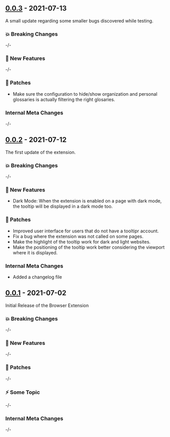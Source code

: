 ## [0.0.3](https://github.com/igeligel/tooltipr-extension/releases/tag/v0.0.3) - 2021-07-13

A small update regarding some smaller bugs discovered while testing.

### 💥 Breaking Changes

-/-

### 🚀 New Features

-/-

### 🐞 Patches

- Make sure the configuration to hide/show organization and personal glossaries is actually filtering the right glosaries.

### Internal Meta Changes

-/-

## [0.0.2](https://github.com/igeligel/tooltipr-extension/releases/tag/v0.0.2) - 2021-07-12

The first update of the extension.

### 💥 Breaking Changes

-/-

### 🚀 New Features

- Dark Mode: When the extension is enabled on a page with dark mode, the tooltip will be displayed in a dark mode too.

### 🐞 Patches

- Improved user interface for users that do not have a tooltipr account.
- Fix a bug where the extension was not called on some pages.
- Make the highlight of the tooltip work for dark and light websites.
- Make the positioning of the tooltip work better considering the viewport where it is displayed.

### Internal Meta Changes

- Added a changelog file

## [0.0.1](https://github.com/igeligel/tooltipr-extension/releases/tag/v0.0.1) - 2021-07-02

Initial Release of the Browser Extension

### 💥 Breaking Changes

-/-

### 🚀 New Features

-/-

### 🐞 Patches

-/-

### ⚡️ Some Topic

-/-

### Internal Meta Changes

-/-
